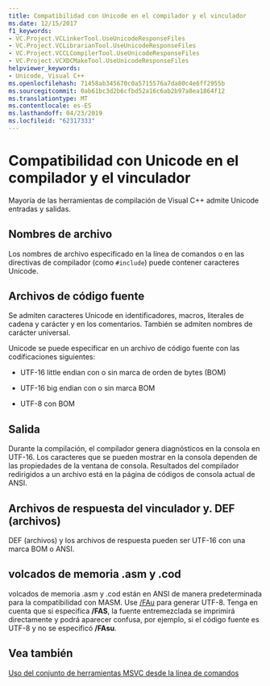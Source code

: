 ```yaml
---
title: Compatibilidad con Unicode en el compilador y el vinculador
ms.date: 12/15/2017
f1_keywords:
- VC.Project.VCLinkerTool.UseUnicodeResponseFiles
- VC.Project.VCLibrarianTool.UseUnicodeResponseFiles
- VC.Project.VCCLCompilerTool.UseUnicodeResponseFiles
- VC.Project.VCXDCMakeTool.UseUnicodeResponseFiles
helpviewer_keywords:
- Unicode, Visual C++
ms.openlocfilehash: 71458ab345670c0a5715576a7da80c4e6ff2955b
ms.sourcegitcommit: 0ab61bc3d2b6cfbd52a16c6ab2b97a8ea1864f12
ms.translationtype: MT
ms.contentlocale: es-ES
ms.lasthandoff: 04/23/2019
ms.locfileid: "62317333"
---
```

# <a name="unicode-support-in-the-compiler-and-linker"></a>Compatibilidad con Unicode en el compilador y el vinculador

Mayoría de las herramientas de compilación de Visual C++ admite Unicode entradas y salidas.

## <a name="filenames"></a>Nombres de archivo

Los nombres de archivo especificado en la línea de comandos o en las directivas de compilador (como `#include`) puede contener caracteres Unicode.

## <a name="source-code-files"></a>Archivos de código fuente

Se admiten caracteres Unicode en identificadores, macros, literales de cadena y carácter y en los comentarios.  También se admiten nombres de carácter universal.

Unicode se puede especificar en un archivo de código fuente con las codificaciones siguientes:

- UTF-16 little endian con o sin marca de orden de bytes (BOM)

- UTF-16 big endian con o sin marca BOM

- UTF-8 con BOM

## <a name="output"></a>Salida

Durante la compilación, el compilador genera diagnósticos en la consola en UTF-16.  Los caracteres que se pueden mostrar en la consola dependen de las propiedades de la ventana de consola.  Resultados del compilador redirigidos a un archivo está en la página de códigos de consola actual de ANSI.

## <a name="linker-response-files-and-def-files"></a>Archivos de respuesta del vinculador y. DEF (archivos)

DEF (archivos) y los archivos de respuesta pueden ser UTF-16 con una marca BOM o ANSI.

## <a name="asm-and-cod-dumps"></a>volcados de memoria .asm y .cod

volcados de memoria .asm y .cod están en ANSI de manera predeterminada para la compatibilidad con MASM. Use [/FAu](fa-fa-listing-file.md) para generar UTF-8. Tenga en cuenta que si especifica **/FAS**, la fuente entremezclada se imprimirá directamente y podrá aparecer confusa, por ejemplo, si el código fuente es UTF-8 y no se especificó **/FAsu**.

## <a name="see-also"></a>Vea también

[Uso del conjunto de herramientas MSVC desde la línea de comandos](../building-on-the-command-line.md)